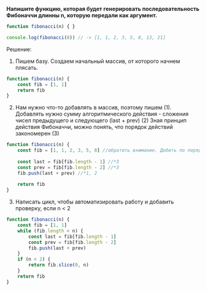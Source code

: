 **Напишите функцию, которая будет генерировать последовательность Фибоначчи длинны n, которую передали как аргумент.**

```javascript
function fibonacci(n) { } 

console.log(fibonacci(8)) // -> [1, 1, 2, 3, 5, 8, 13, 21]
```

Решение:
1. Пишем базу. Создаем начальный массив, от которого начнем плясать.
```javascript
function fibonacci(n) {
	const fib = [1, 1]
	return fib
}
```

2. Нам нужно что-то добавлять в массив, поэтому пишем  (1). Добавлять нужно сумму алгоритмического действия - сложения чисел предыдущего и следующего (last + prev) (2)
	Зная принцип действия Фибоначчи, можно понять, что порядок действий закономерен (3)
```javascript
function fibonacci(n) {
	const fib = [1, 1, 2, 3, 5, 8] //обратить внимание. Добить по порядку для проверки
	
	const last = fib[fib.length - 1] //*3
	const prev = fib[fib.length - 2] //*3
	fib.push(last + prev) //*1, 2
	
	return fib
}
```

3. Написать цикл, чтобы автоматизировать работу и добавить проверку, если n < 2
```javascript
function fibonacci(n) {
	const fib = [1, 1]
	while (fib.length < n) {
		const last = fib[fib.length - 1]
		const prev = fib[fib.length - 2]
		fib.push(last + prev)
	}
	if (n < 2) {
		return fib.slice(0, n)
	}
	return fib
}
```


